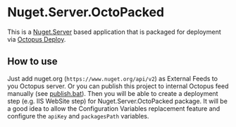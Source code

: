 Nuget.Server.OctoPacked
=======================

This is a [Nuget.Server](https://github.com/NuGet/NuGet.Server) based 
application that is packaged for deployment via [Octopus Deploy](https://octopus.com/).

How to use
----------

Just add nuget.org (`https://www.nuget.org/api/v2`) as External Feeds to you
Octopus server. Or you can publish this project to internal Octopus feed
manually (see [publish.bat](publish.bat)). Then you will be able to create a deployment step
(e.g. IIS WebSite step) for
Nuget.Server.OctoPacked package. It will be a good idea to allow the
Configuration Variables replacement feature and configure the `apiKey` and
`packagesPath` variables.
